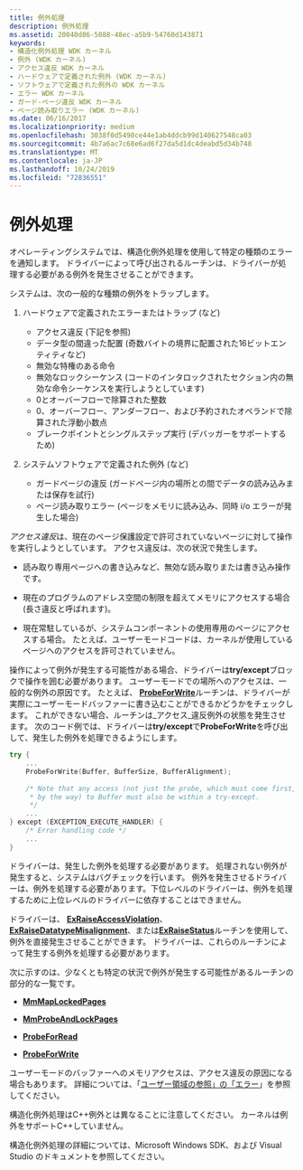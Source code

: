 ```yaml
---
title: 例外処理
description: 例外処理
ms.assetid: 20040d86-5088-48ec-a5b9-54760d143871
keywords:
- 構造化例外処理 WDK カーネル
- 例外 (WDK カーネル)
- アクセス違反 WDK カーネル
- ハードウェアで定義された例外 (WDK カーネル)
- ソフトウェアで定義された例外の WDK カーネル
- エラー WDK カーネル
- ガード-ページ違反 WDK カーネル
- ページ読み取りエラー (WDK カーネル)
ms.date: 06/16/2017
ms.localizationpriority: medium
ms.openlocfilehash: 3038f0d5490ce44e1ab4ddcb99d140627548ca03
ms.sourcegitcommit: 4b7a6ac7c68e6ad6f27da5d1dc4deabd5d34b748
ms.translationtype: MT
ms.contentlocale: ja-JP
ms.lasthandoff: 10/24/2019
ms.locfileid: "72836551"
---
```

# <a name="handling-exceptions"></a>例外処理





オペレーティングシステムでは、構造化例外処理を使用して特定の種類のエラーを通知します。 ドライバーによって呼び出されるルーチンは、ドライバーが処理する必要がある例外を発生させることができます。

システムは、次の一般的な種類の例外をトラップします。

1.  ハードウェアで定義されたエラーまたはトラップ (など)

    -   アクセス違反 (下記を参照)
    -   データ型の間違った配置 (奇数バイトの境界に配置された16ビットエンティティなど)
    -   無効な特権のある命令
    -   無効なロックシーケンス (コードのインタロックされたセクション内の無効な命令シーケンスを実行しようとしています)
    -   0とオーバーフローで除算された整数
    -   0、オーバーフロー、アンダーフロー、および予約されたオペランドで除算された浮動小数点
    -   ブレークポイントとシングルステップ実行 (デバッガーをサポートするため)

2.  システムソフトウェアで定義された例外 (など)

    -   ガードページの違反 (ガードページ内の場所との間でデータの読み込みまたは保存を試行)
    -   ページ読み取りエラー (ページをメモリに読み込み、同時 i/o エラーが発生した場合)

*アクセス違反*は、現在のページ保護設定で許可されていないページに対して操作を実行しようとしています。 アクセス違反は、次の状況で発生します。

-   読み取り専用ページへの書き込みなど、無効な読み取りまたは書き込み操作です。

-   現在のプログラムのアドレス空間の制限を超えてメモリにアクセスする場合 (長さ違反と呼ばれます)。

-   現在常駐しているが、システムコンポーネントの使用専用のページにアクセスする場合。 たとえば、ユーザーモードコードは、カーネルが使用しているページへのアクセスを許可されていません。

操作によって例外が発生する可能性がある場合、ドライバーは**try/except**ブロックで操作を囲む必要があります。 ユーザーモードでの場所へのアクセスは、一般的な例外の原因です。 たとえば、 [**ProbeForWrite**](https://docs.microsoft.com/windows-hardware/drivers/ddi/wdm/nf-wdm-probeforwrite)ルーチンは、ドライバーが実際にユーザーモードバッファーに書き込むことができるかどうかをチェックします。 これができない場合、ルーチンは\_アクセス\_違反例外の状態を発生させます。 次のコード例では、ドライバーは**try/except**で**ProbeForWrite**を呼び出して、発生した例外を処理できるようにします。

```cpp
try {
    ...
    ProbeForWrite(Buffer, BufferSize, BufferAlignment);
 
    /* Note that any access (not just the probe, which must come first,
     * by the way) to Buffer must also be within a try-except.
     */
    ...
} except (EXCEPTION_EXECUTE_HANDLER) {
    /* Error handling code */
    ...
}
```

ドライバーは、発生した例外を処理する必要があります。 処理されない例外が発生すると、システムはバグチェックを行います。 例外を発生させるドライバーは、例外を処理する必要があります。下位レベルのドライバーは、例外を処理するために上位レベルのドライバーに依存することはできません。

ドライバーは、 [**ExRaiseAccessViolation**](https://docs.microsoft.com/windows-hardware/drivers/ddi/ntddk/nf-ntddk-exraiseaccessviolation)、 [**ExRaiseDatatypeMisalignment**](https://docs.microsoft.com/windows-hardware/drivers/ddi/ntddk/nf-ntddk-exraisedatatypemisalignment)、または[**ExRaiseStatus**](https://docs.microsoft.com/windows-hardware/drivers/ddi/wdm/nf-wdm-exraisestatus)ルーチンを使用して、例外を直接発生させることができます。 ドライバーは、これらのルーチンによって発生する例外を処理する必要があります。

次に示すのは、少なくとも特定の状況で例外が発生する可能性があるルーチンの部分的な一覧です。

-   [**MmMapLockedPages**](https://docs.microsoft.com/windows-hardware/drivers/ddi/wdm/nf-wdm-mmmaplockedpages)

-   [**MmProbeAndLockPages**](https://docs.microsoft.com/windows-hardware/drivers/ddi/wdm/nf-wdm-mmprobeandlockpages)

-   [**ProbeForRead**](https://docs.microsoft.com/windows-hardware/drivers/ddi/wdm/nf-wdm-probeforread)

-   [**ProbeForWrite**](https://docs.microsoft.com/windows-hardware/drivers/ddi/wdm/nf-wdm-probeforwrite)

ユーザーモードのバッファーへのメモリアクセスは、アクセス違反の原因になる場合もあります。 詳細については、「[ユーザー領域の参照」の「エラー](errors-in-referencing-user-space-addresses.md)」を参照してください。

構造化例外処理はC++例外とは異なることに注意してください。 カーネルは例外をサポートC++していません。

構造化例外処理の詳細については、Microsoft Windows SDK、および Visual Studio のドキュメントを参照してください。

 

 




